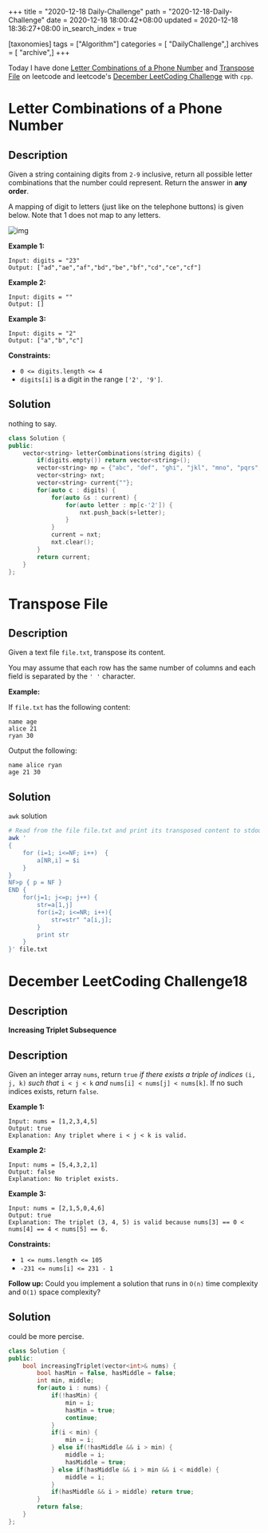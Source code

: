+++
title = "2020-12-18 Daily-Challenge"
path = "2020-12-18-Daily-Challenge"
date = 2020-12-18 18:00:42+08:00
updated = 2020-12-18 18:36:27+08:00
in_search_index = true

[taxonomies]
tags = ["Algorithm"]
categories = [ "DailyChallenge",]
archives = [ "archive",]
+++

Today I have done [Letter Combinations of a Phone Number](https://leetcode.com/problems/letter-combinations-of-a-phone-number/) and [Transpose File](https://leetcode.com/problems/transpose-file/) on leetcode and leetcode's [December LeetCoding Challenge](https://leetcode.com/explore/challenge/card/december-leetcoding-challenge/571/week-3-december-15th-december-21st/3570/) with `cpp`.

<!-- more -->

# Letter Combinations of a Phone Number

## Description

Given a string containing digits from `2-9` inclusive, return all possible letter combinations that the number could represent. Return the answer in **any order**.

A mapping of digit to letters (just like on the telephone buttons) is given below. Note that 1 does not map to any letters.

![img](https://upload.wikimedia.org/wikipedia/commons/thumb/7/73/Telephone-keypad2.svg/200px-Telephone-keypad2.svg.png)

 

**Example 1:**

```
Input: digits = "23"
Output: ["ad","ae","af","bd","be","bf","cd","ce","cf"]
```

**Example 2:**

```
Input: digits = ""
Output: []
```

**Example 3:**

```
Input: digits = "2"
Output: ["a","b","c"]
```

**Constraints:**

- `0 <= digits.length <= 4`
- `digits[i]` is a digit in the range `['2', '9']`.

## Solution

nothing to say.

``` cpp
class Solution {
public:
    vector<string> letterCombinations(string digits) {
        if(digits.empty()) return vector<string>();
        vector<string> mp = {"abc", "def", "ghi", "jkl", "mno", "pqrs", "tuv", "wxyz"};
        vector<string> nxt;
        vector<string> current{""};
        for(auto c : digits) {
            for(auto &s : current) {
                for(auto letter : mp[c-'2']) {
                    nxt.push_back(s+letter);
                }
            }
            current = nxt;
            nxt.clear();
        }
        return current;
    }
};
```

# Transpose File

## Description

Given a text file `file.txt`, transpose its content.

You may assume that each row has the same number of columns and each field is separated by the `' '` character.

**Example:**

If `file.txt` has the following content:

```
name age
alice 21
ryan 30
```

Output the following:

```
name alice ryan
age 21 30
```

## Solution

`awk` solution

``` bash
# Read from the file file.txt and print its transposed content to stdout.
awk '
{ 
    for (i=1; i<=NF; i++)  {
        a[NR,i] = $i
    }
}
NF>p { p = NF }
END {    
    for(j=1; j<=p; j++) {
        str=a[1,j]
        for(i=2; i<=NR; i++){
            str=str" "a[i,j];
        }
        print str
    }
}' file.txt
```

# December LeetCoding Challenge18

## Description

**Increasing Triplet Subsequence**

## Description

Given an integer array `nums`, return `true` *if there exists a triple of indices* `(i, j, k)` *such that* `i < j < k` *and* `nums[i] < nums[j] < nums[k]`. If no such indices exists, return `false`.

**Example 1:**

```
Input: nums = [1,2,3,4,5]
Output: true
Explanation: Any triplet where i < j < k is valid.
```

**Example 2:**

```
Input: nums = [5,4,3,2,1]
Output: false
Explanation: No triplet exists.
```

**Example 3:**

```
Input: nums = [2,1,5,0,4,6]
Output: true
Explanation: The triplet (3, 4, 5) is valid because nums[3] == 0 < nums[4] == 4 < nums[5] == 6.
```

**Constraints:**

- `1 <= nums.length <= 105`
- `-231 <= nums[i] <= 231 - 1`

**Follow up:** Could you implement a solution that runs in `O(n)` time complexity and `O(1)` space complexity?

## Solution

could be more percise.

``` cpp
class Solution {
public:
    bool increasingTriplet(vector<int>& nums) {
        bool hasMin = false, hasMiddle = false;
        int min, middle;
        for(auto i : nums) {
            if(!hasMin) {
                min = i;
                hasMin = true;
                continue;
            }
            if(i < min) {
                min = i;
            } else if(!hasMiddle && i > min) {
                middle = i;
                hasMiddle = true;
            } else if(hasMiddle && i > min && i < middle) {
                middle = i;
            }
            if(hasMiddle && i > middle) return true;
        }
        return false;
    }
};
```